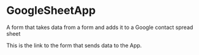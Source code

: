 # GoogleSheetApp
A form that takes data from a form and adds it to a Google contact spread sheet

This is the link to the form that sends data to the App.

<a href="https://script.google.com/macros/s/AKfycbwN42uehxmA3U6blMvM9JU23X_tzqCReZd3bueQAkJ-sIAYyqvzNHwJSuEyuzvk1fpE5w/exec"> 
